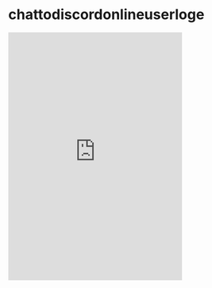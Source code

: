 # chattodiscordonlineuserloge

<iframe src="https://discord.com/widget?id=819492828815556628&theme=dark" width="350" height="500" allowtransparency="true" frameborder="0" sandbox="allow-popups allow-popups-to-escape-sandbox allow-same-origin allow-scripts"></iframe>
